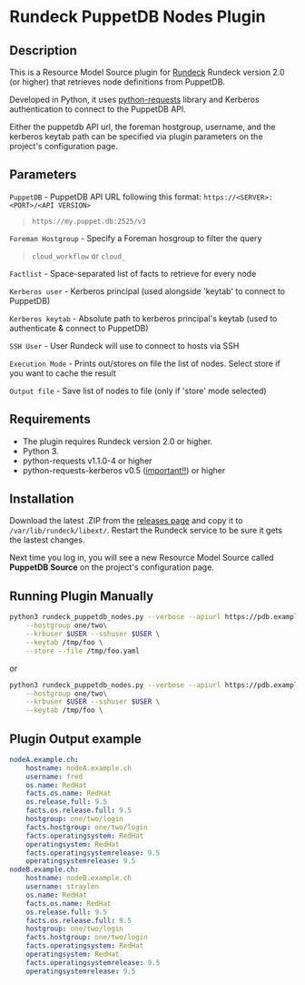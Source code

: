Rundeck PuppetDB Nodes Plugin
=============================================

Description
-----------
This is a Resource Model Source plugin for [Rundeck][] Rundeck version 2.0 (or higher) that retrieves node definitions
from PuppetDB.

Developed in Python, it uses [python-requests][] library and Kerberos authentication to connect to the PuppetDB API.

[RunDeck]: http://rundeck.org
[python-requests]: http://docs.python-requests.org/en/latest/

Either the puppetdb API url, the foreman hostgroup, username, and the kerberos keytab path can be specified via plugin parameters on the project's configuration page.

Parameters
----------
`PuppetDB` - PuppetDB API URL following this format: `https://<SERVER>:<PORT>/<API VERSION>`

 > `https://my.puppet.db:2525/v3`

`Foreman Hostgroup` - Specify a Foreman hosgroup to filter the query

 > `cloud_workflow` or `cloud_`

`Factlist` - Space-separated list of facts to retrieve for every node

`Kerberos user` - Kerberos principal (used alongside 'keytab' to connect to PuppetDB)

`Kerberos keytab` - Absolute path to kerberos principal's keytab (used to authenticate & connect to PuppetDB)

`SSH User` - User Rundeck will use to connect to hosts via SSH

`Execution Mode` - Prints out/stores on file the list of nodes. Select store if you want to cache the result

`Output file` - Save list of nodes to file (only if 'store' mode selected)


Requirements
------------
* The plugin requires Rundeck version 2.0 or higher.
* Python 3.
* python-requests v1.1.0-4 or higher
* python-requests-kerberos v0.5 ([important!!](https://bugzilla.redhat.com/show_bug.cgi?id=1169296)) or higher

Installation
------------
Download the latest .ZIP from the [releases page](https://github.com/cernops/rundeck-puppetdb-nodes/releases) and copy it to `/var/lib/rundeck/libext/`. Restart the Rundeck service to be sure it gets the lastest changes.

Next time you log in, you will see a new Resource Model Source called **PuppetDB Source** on the project's configuration page.

Running Plugin Manually
-----------------------

```bash
python3 rundeck_puppetdb_nodes.py --verbose --apiurl https://pdb.example.ch:9081/pdb/query/v4 \
    --hostgroup one/two\
    --krbuser $USER --sshuser $USER \
    --keytab /tmp/foo \
    --store --file /tmp/foo.yaml
```

or

```bash
python3 rundeck_puppetdb_nodes.py --verbose --apiurl https://pdb.example.ch:9081/pdb/query/v4 \
    --hostgroup one/two\
    --krbuser $USER --sshuser $USER \
    --keytab /tmp/foo \
```

Plugin Output example
---------------------

```yaml
nodeA.example.ch:
    hostname: nodeA.example.ch
    username: fred
    os.name: RedHat
    facts.os.name: RedHat
    os.release.full: 9.5
    facts.os.release.full: 9.5
    hostgroup: one/two/login
    facts.hostgroup: one/two/login
    facts.operatingsystem: RedHat
    operatingsystem: RedHat
    facts.operatingsystemrelease: 9.5
    operatingsystemrelease: 9.5
nodeB.example.ch:
    hostname: nodeB.example.ch
    username: straylen
    os.name: RedHat
    facts.os.name: RedHat
    os.release.full: 9.5
    facts.os.release.full: 9.5
    hostgroup: one/two/login
    facts.hostgroup: one/two/login
    facts.operatingsystem: RedHat
    operatingsystem: RedHat
    facts.operatingsystemrelease: 9.5
    operatingsystemrelease: 9.5
```
